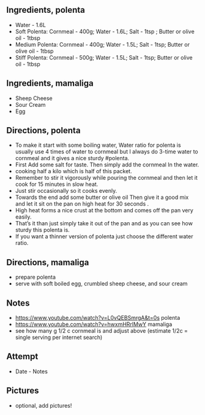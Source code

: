 ## Ingredients, polenta
* Water - 1.6L
* Soft Polenta: Cornmeal - 400g; Water - 1.6L; Salt - 1tsp ; Butter or olive oil - 1tbsp
* Medium Polenta: Cornmeal - 400g; Water - 1.5L; Salt - 1tsp; Butter or olive oil - 1tbsp
* Stiff Polenta: Cornmeal - 500g; Water - 1.5L; Salt - 1tsp; Butter or olive oil - 1tbsp

## Ingredients, mamaliga
* Sheep Cheese
* Sour Cream
* Egg

## Directions, polenta
* To make it start with some boiling water, Water ratio for polenta is usually use 4 times of water to cornmeal but I always do 3-time water to cornmeal and it gives a nice sturdy #polenta.
* First Add some salt for taste. Then simply add the cornmeal In the water. 
* cooking half a kilo which is half of this packet. 
* Remember to stir it vigorously while pouring the cornmeal and then let it cook for 15 minutes in slow heat. 
* Just stir occasionally so it cooks evenly. 
* Towards the end add some butter or olive oil Then give it a good mix and let it sit on the pan on high heat for 30 seconds . 
* High heat forms a nice crust at the bottom and comes off the pan very easily. 
* That’s it than just simply take it out of the pan and as you can see how sturdy this polenta is. 
* If you want a thinner version of polenta just choose the different water ratio.

## Directions, mamaliga
* prepare polenta
* serve with soft boiled egg, crumbled sheep cheese, and sour cream

## Notes
* https://www.youtube.com/watch?v=L0vQEBSmrgA&t=0s polenta
* https://www.youtube.com/watch?v=hwxmHRrlMwY mamaliga
* see how many g 1/2 c cornmeal is and adjust above (estimate 1/2c = single serving per internet search)

## Attempt
* Date - Notes

## Pictures
* optional, add pictures!
